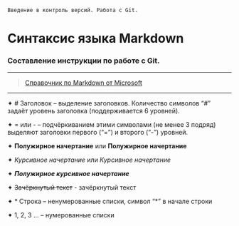     Введение в контроль версий. Работа с Git. 
 # Синтаксис языка Markdown
   


### Составление инструкции по работе с Git.
---

>[Справочник по Markdown от Microsoft](https://docs.microsoft.com/ru-ru/contribute/markdown-reference)

---
✦ # Заголовок – выделение заголовков. Количество символов “#” задаёт уровень заголовка
(поддерживается 6 уровней).

✦ = или -  – подчёркиванием этими символами (не менее 3 подряд) выделяют заголовки первого (“=”) и второго (“-”) уровней.

✦ **Полужирное начертание** или __Полужирное начертание__

✦ *Курсивное начертание* или _Курсивное начертание_

✦ ***Полужирное курсивное начертание***

✦ ~~Зачёркнутый текст~~ - зачёркнутый текст

✦ * Строка – ненумерованные списки, символ “\*” в начале строки

✦ 1, 2, 3 … – нумерованные списки

